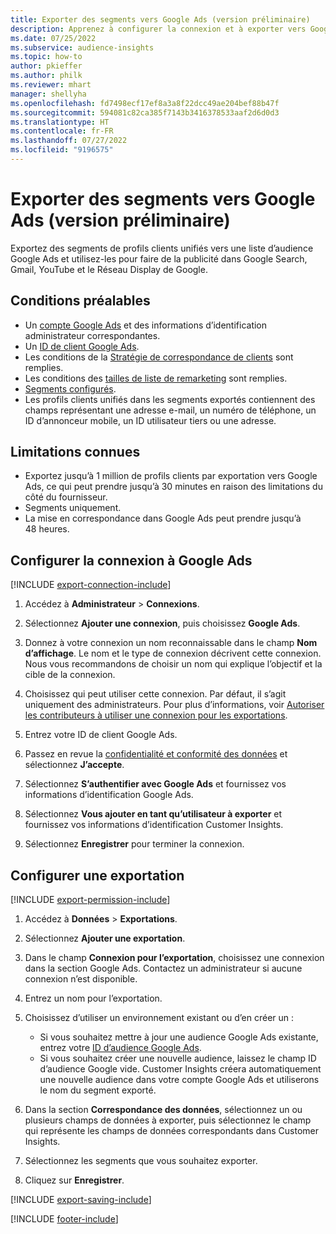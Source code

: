 ```yaml
---
title: Exporter des segments vers Google Ads (version préliminaire)
description: Apprenez à configurer la connexion et à exporter vers Google Ads.
ms.date: 07/25/2022
ms.subservice: audience-insights
ms.topic: how-to
author: pkieffer
ms.author: philk
ms.reviewer: mhart
manager: shellyha
ms.openlocfilehash: fd7498ecf17ef8a3a8f22dcc49ae204bef88b47f
ms.sourcegitcommit: 594081c82ca385f7143b3416378533aaf2d6d0d3
ms.translationtype: HT
ms.contentlocale: fr-FR
ms.lasthandoff: 07/27/2022
ms.locfileid: "9196575"
---
```

# <a name="export-segments-to-google-ads-preview"></a>Exporter des segments vers Google Ads (version préliminaire)

Exportez des segments de profils clients unifiés vers une liste d’audience Google Ads et utilisez-les pour faire de la publicité dans Google Search, Gmail, YouTube et le Réseau Display de Google.

## <a name="prerequisites"></a>Conditions préalables

- Un [compte Google Ads](https://ads.google.com/) et des informations d’identification administrateur correspondantes.
- Un [ID de client Google Ads](https://support.google.com/google-ads/answer/1704344).
- Les conditions de la [Stratégie de correspondance de clients](https://support.google.com/adspolicy/answer/6299717) sont remplies.
- Les conditions des [tailles de liste de remarketing](https://support.google.com/google-ads/answer/7558048) sont remplies.
- [Segments configurés](segments.md).
- Les profils clients unifiés dans les segments exportés contiennent des champs représentant une adresse e-mail, un numéro de téléphone, un ID d’annonceur mobile, un ID utilisateur tiers ou une adresse.

## <a name="known-limitations"></a>Limitations connues

- Exportez jusqu’à 1 million de profils clients par exportation vers Google Ads, ce qui peut prendre jusqu’à 30 minutes en raison des limitations du côté du fournisseur.
- Segments uniquement.
- La mise en correspondance dans Google Ads peut prendre jusqu’à 48 heures.

## <a name="set-up-connection-to-google-ads"></a>Configurer la connexion à Google Ads

[!INCLUDE [export-connection-include](includes/export-connection-admn.md)]

1. Accédez à **Administrateur** > **Connexions**.

1. Sélectionnez **Ajouter une connexion**, puis choisissez **Google Ads**.

1. Donnez à votre connexion un nom reconnaissable dans le champ **Nom d’affichage**. Le nom et le type de connexion décrivent cette connexion. Nous vous recommandons de choisir un nom qui explique l’objectif et la cible de la connexion.

1. Choisissez qui peut utiliser cette connexion. Par défaut, il s’agit uniquement des administrateurs. Pour plus d’informations, voir [Autoriser les contributeurs à utiliser une connexion pour les exportations](connections.md#allow-contributors-to-use-a-connection-for-exports).

1. Entrez votre ID de client Google Ads.

1. Passez en revue la [confidentialité et conformité des données](connections.md#data-privacy-and-compliance) et sélectionnez **J’accepte**.

1. Sélectionnez **S’authentifier avec Google Ads** et fournissez vos informations d’identification Google Ads.

1. Sélectionnez **Vous ajouter en tant qu’utilisateur à exporter** et fournissez vos informations d’identification Customer Insights.

1. Sélectionnez **Enregistrer** pour terminer la connexion.

## <a name="configure-an-export"></a>Configurer une exportation

[!INCLUDE [export-permission-include](includes/export-permission.md)]

1. Accédez à **Données** > **Exportations**.

1. Sélectionnez **Ajouter une exportation**.

1. Dans le champ **Connexion pour l’exportation**, choisissez une connexion dans la section Google Ads. Contactez un administrateur si aucune connexion n’est disponible.

1. Entrez un nom pour l’exportation.

1. Choisissez d’utiliser un environnement existant ou d’en créer un :
   - Si vous souhaitez mettre à jour une audience Google Ads existante, entrez votre [ID d’audience Google Ads](https://support.google.com/google-ads/answer/7558048?hl=en#:~:text=Audience%20lists%20is%20a%20section,Display%20Network%20through%20remarketing%20campaigns).
   - Si vous souhaitez créer une nouvelle audience, laissez le champ ID d’audience Google vide. Customer Insights créera automatiquement une nouvelle audience dans votre compte Google Ads et utiliserons le nom du segment exporté.

1. Dans la section **Correspondance des données**, sélectionnez un ou plusieurs champs de données à exporter, puis sélectionnez le champ qui représente les champs de données correspondants dans Customer Insights.

1. Sélectionnez les segments que vous souhaitez exporter.

1. Cliquez sur **Enregistrer**.

[!INCLUDE [export-saving-include](includes/export-saving.md)]

[!INCLUDE [footer-include](includes/footer-banner.md)]
